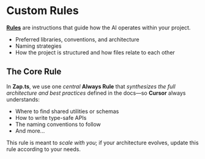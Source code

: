 # Custom Rules

[**Rules**](https://docs.cursor.com/context/rules) are instructions that guide how the AI operates within your project.

- Preferred libraries, conventions, and architecture
- Naming strategies
- How the project is structured and how files relate to each other

## The Core Rule

In **Zap.ts**, we use one _central_ **Always Rule** that _synthesizes the full architecture and best practices_ defined in the docs—so **Cursor** always understands:

- Where to find shared utilities or schemas
- How to write type-safe APIs
- The naming conventions to follow
- And more...

This rule is meant to _scale with you_; if your architecture evolves, update this rule according to your needs.